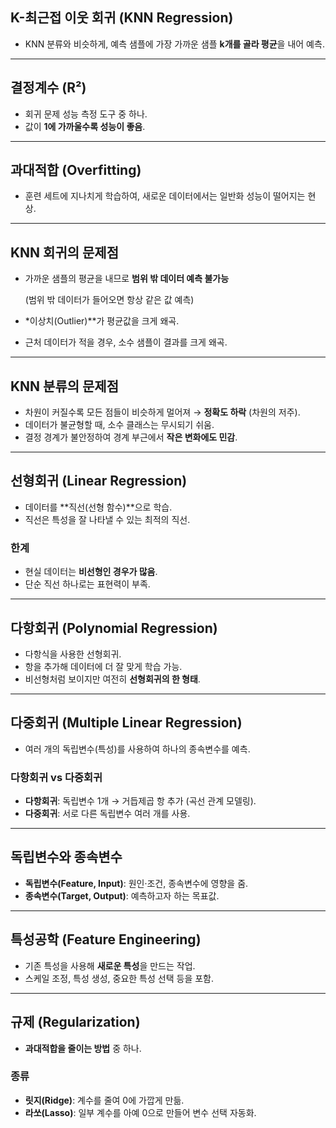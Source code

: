 ## K-최근접 이웃 회귀 (KNN Regression)

- KNN 분류와 비슷하게, 예측 샘플에 가장 가까운 샘플 **k개를 골라 평균**을 내어 예측.

---

## 결정계수 (R²)

- 회귀 문제 성능 측정 도구 중 하나.
- 값이 **1에 가까울수록 성능이 좋음**.

---

## 과대적합 (Overfitting)

- 훈련 세트에 지나치게 학습하여, 새로운 데이터에서는 일반화 성능이 떨어지는 현상.

---

## KNN 회귀의 문제점

- 가까운 샘플의 평균을 내므로 **범위 밖 데이터 예측 불가능**
    
    (범위 밖 데이터가 들어오면 항상 같은 값 예측)
    
- *이상치(Outlier)**가 평균값을 크게 왜곡.
- 근처 데이터가 적을 경우, 소수 샘플이 결과를 크게 왜곡.

---

## KNN 분류의 문제점

- 차원이 커질수록 모든 점들이 비슷하게 멀어져 → **정확도 하락** (차원의 저주).
- 데이터가 불균형할 때, 소수 클래스는 무시되기 쉬움.
- 결정 경계가 불안정하여 경계 부근에서 **작은 변화에도 민감**.

---

## 선형회귀 (Linear Regression)

- 데이터를 **직선(선형 함수)**으로 학습.
- 직선은 특성을 잘 나타낼 수 있는 최적의 직선.

### 한계

- 현실 데이터는 **비선형인 경우가 많음**.
- 단순 직선 하나로는 표현력이 부족.

---

## 다항회귀 (Polynomial Regression)

- 다항식을 사용한 선형회귀.
- 항을 추가해 데이터에 더 잘 맞게 학습 가능.
- 비선형처럼 보이지만 여전히 **선형회귀의 한 형태**.

---

## 다중회귀 (Multiple Linear Regression)

- 여러 개의 독립변수(특성)를 사용하여 하나의 종속변수를 예측.

### 다항회귀 vs 다중회귀

- **다항회귀**: 독립변수 1개 → 거듭제곱 항 추가 (곡선 관계 모델링).
- **다중회귀**: 서로 다른 독립변수 여러 개를 사용.

---

## 독립변수와 종속변수

- **독립변수(Feature, Input)**: 원인·조건, 종속변수에 영향을 줌.
- **종속변수(Target, Output)**: 예측하고자 하는 목표값.

---

## 특성공학 (Feature Engineering)

- 기존 특성을 사용해 **새로운 특성**을 만드는 작업.
- 스케일 조정, 특성 생성, 중요한 특성 선택 등을 포함.

---

## 규제 (Regularization)

- **과대적합을 줄이는 방법** 중 하나.

### 종류

- **릿지(Ridge)**: 계수를 줄여 0에 가깝게 만듦.
- **라쏘(Lasso)**: 일부 계수를 아예 0으로 만들어 변수 선택 자동화.
